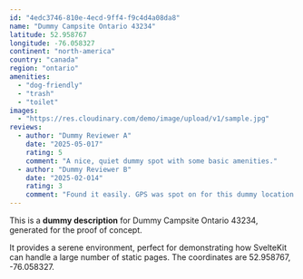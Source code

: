 ```yaml
---
id: "4edc3746-810e-4ecd-9ff4-f9c4d4a08da8"
name: "Dummy Campsite Ontario 43234"
latitude: 52.958767
longitude: -76.058327
continent: "north-america"
country: "canada"
region: "ontario"
amenities:
  - "dog-friendly"
  - "trash"
  - "toilet"
images:
  - "https://res.cloudinary.com/demo/image/upload/v1/sample.jpg"
reviews:
  - author: "Dummy Reviewer A"
    date: "2025-05-017"
    rating: 5
    comment: "A nice, quiet dummy spot with some basic amenities."
  - author: "Dummy Reviewer B"
    date: "2025-02-014"
    rating: 3
    comment: "Found it easily. GPS was spot on for this dummy location."
---
```


This is a **dummy description** for Dummy Campsite Ontario 43234, generated for the proof of concept.

It provides a serene environment, perfect for demonstrating how SvelteKit can handle a large number of static pages. The coordinates are 52.958767, -76.058327.
